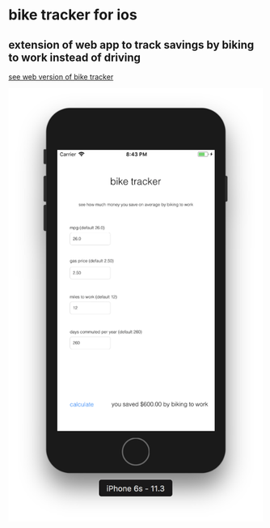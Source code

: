 # bike tracker for ios

## extension of web app to track savings by biking to work instead of driving

[see web version of bike tracker](https://github.com/erichunzeker/bike-tracker)

![alt text](https://raw.githubusercontent.com/erichunzeker/bike-tracker-ios/master/biketrackerapp/images/Screen%20Shot%202018-06-10%20at%208.43.28%20PM.png)

